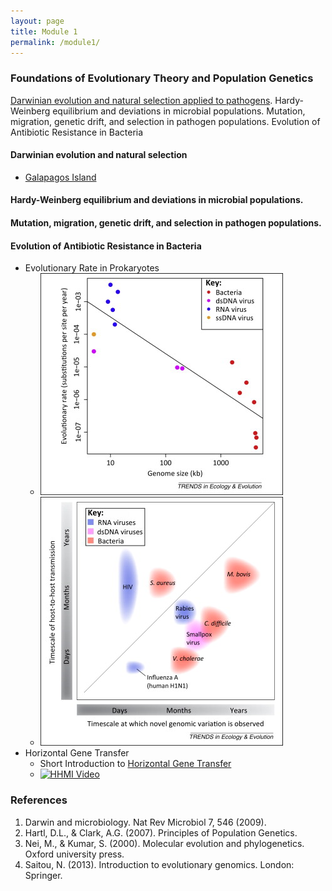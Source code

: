 ```yaml
---
layout: page
title: Module 1
permalink: /module1/
---
```


### Foundations of Evolutionary Theory and Population Genetics
[Darwinian evolution and natural selection applied to pathogens](https://cb3017.github.io/misc/2025/01/07/Darwinian-evolution-and-pathogens.html). Hardy-Weinberg equilibrium and deviations in microbial populations. Mutation, migration, genetic drift, and selection in pathogen populations.
Evolution of Antibiotic Resistance in Bacteria

#### Darwinian evolution and natural selection 

- [Galapagos Island](https://youtu.be/mcM23M-CCog)

#### Hardy-Weinberg equilibrium and deviations in microbial populations.

#### Mutation, migration, genetic drift, and selection in pathogen populations.


#### Evolution of Antibiotic Resistance in Bacteria
- Evolutionary Rate in Prokaryotes
	- ![Biek et. al. 2015](figs/gr1.jpg)
	- ![Biek et. al. 2015](figs/gr2.jpg)
- Horizontal Gene Transfer
	- Short Introduction to [Horizontal Gene Transfer](https://bio.libretexts.org/Bookshelves/Introductory_and_General_Biology/General_Biology_(Boundless)/20%3A_Phylogenies_and_the_History_of_Life/20.03%3A_Perspectives_on_the_Phylogenetic_Tree/20.3B%3A_Horizontal_Gene_Transfer)
	- [![HHMI Video](https://i.sstatic.net/Vp2cE.png)](https://youtu.be/dRY7DlTmtnw?feature=shared)

### References
1. Darwin and microbiology. Nat Rev Microbiol 7, 546 (2009).
2. Hartl, D.L., & Clark, A.G. (2007). Principles of Population Genetics.
3. Nei, M., & Kumar, S. (2000). Molecular evolution and phylogenetics. Oxford university press.
4. Saitou, N. (2013). Introduction to evolutionary genomics. London: Springer.